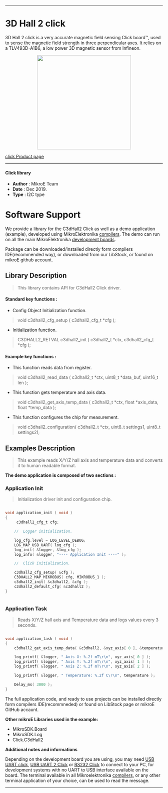 

---
# 3D Hall 2 click

3D Hall 2 click is a very accurate magnetic field sensing Click board™, used to sense the magnetic field strength in three perpendicular axes. It relies on a TLV493D-A1B6, a low power 3D magnetic sensor from Infineon. 

<p align="center">
  <img src="http://download.mikroe.com/images/click_for_ide/3dhall2_click.png" height=300px>
</p>

[click Product page](<https://www.mikroe.com/3d-hall-2-click>)

---


#### Click library 

- **Author**        : MikroE Team
- **Date**          : Dec 2019.
- **Type**          : I2C type


# Software Support

We provide a library for the C3dHall2 Click 
as well as a demo application (example), developed using MikroElektronika 
[compilers](http://shop.mikroe.com/compilers). 
The demo can run on all the main MikroElektronika [development boards](http://shop.mikroe.com/development-boards).

Package can be downloaded/installed directly form compilers IDE(recommended way), or downloaded from our LibStock, or found on mikroE github account. 

## Library Description

> This library contains API for C3dHall2 Click driver.

#### Standard key functions :

- Config Object Initialization function.
> void c3dhall2_cfg_setup ( c3dhall2_cfg_t *cfg ); 
 
- Initialization function.
> C3DHALL2_RETVAL c3dhall2_init ( c3dhall2_t *ctx, c3dhall2_cfg_t *cfg );


#### Example key functions :


- This function reads data from register.
> void c3dhall2_read_data ( c3dhall2_t *ctx, uint8_t *data_buf, uint16_t len );

- This function gets temperature and axis data.
> void c3dhall2_get_axis_temp_data ( c3dhall2_t *ctx, float *axis_data, float *temp_data );

- This function configures the chip for measurement.
> void c3dhall2_configuration( c3dhall2_t *ctx, uint8_t settings1, uint8_t settings2);


## Examples Description

> This example reads X/Y/Z hall axis and temperature data and converts it to human readable format.

**The demo application is composed of two sections :**

### Application Init 

> Initialization driver init and configuration chip.

```c

void application_init ( void )
{
     c3dhall2_cfg_t cfg;

    //  Logger initialization.

    log_cfg.level = LOG_LEVEL_DEBUG;
    LOG_MAP_USB_UART( log_cfg );
    log_init( &logger, &log_cfg );
    log_info( &logger, "---- Application Init ----" );

    //  Click initialization.

    c3dhall2_cfg_setup( &cfg );
    C3DHALL2_MAP_MIKROBUS( cfg, MIKROBUS_1 );
    c3dhall2_init( &c3dhall2, &cfg );
    c3dhall2_default_cfg( &c3dhall2 );
}
  
```

### Application Task

> Reads X/Y/Z hall axis and Temperature data and logs values every 3 seconds.

```c

void application_task ( void )
{
    c3dhall2_get_axis_temp_data( &c3dhall2, &xyz_axis[ 0 ], &temperature );

    log_printf( &logger, " Axis X: %.2f mT\r\n", xyz_axis[ 0 ] );
    log_printf( &logger, " Axis Y: %.2f mT\r\n", xyz_axis[ 1 ] );
    log_printf( &logger, " Axis Z: %.2f mT\r\n", xyz_axis[ 2 ] );

    log_printf( &logger, " Temperature: %.2f C\r\n", temperature );

    Delay_ms( 3000 );
}

```

The full application code, and ready to use projects can be  installed directly form compilers IDE(recommneded) or found on LibStock page or mikroE GitHub accaunt.

**Other mikroE Libraries used in the example:** 

- MikroSDK.Board
- MikroSDK.Log
- Click.C3dHall2

**Additional notes and informations**

Depending on the development board you are using, you may need 
[USB UART click](http://shop.mikroe.com/usb-uart-click), 
[USB UART 2 Click](http://shop.mikroe.com/usb-uart-2-click) or 
[RS232 Click](http://shop.mikroe.com/rs232-click) to connect to your PC, for 
development systems with no UART to USB interface available on the board. The 
terminal available in all Mikroelektronika 
[compilers](http://shop.mikroe.com/compilers), or any other terminal application 
of your choice, can be used to read the message.



---
